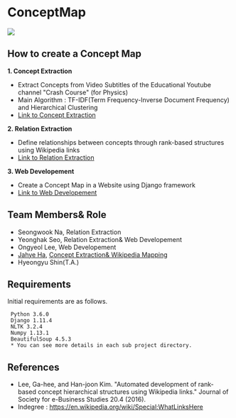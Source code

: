 # ConceptMap
![][1]
## How to create a Concept Map
**1. Concept Extraction**
- Extract Concepts from Video Subtitles of the Educational Youtube channel "Crash Course" (for Physics)
- Main Algorithm : TF-IDF(Term Frequency-Inverse Document Frequency) and Hierarchical Clustering
- [Link to Concept Extraction](https://github.com/eliceio/conceptMap/tree/master/ConceptExtraction)

**2. Relation Extraction**
- Define relationships between concepts through rank-based structures using Wikipedia links
- [Link to Relation Extraction](https://github.com/eliceio/conceptMap/tree/master/RelationExtraction)

**3. Web Developement**
- Create a Concept Map in a Website using Django framework
- [Link to Web Developement](https://github.com/eliceio/conceptMap/tree/master/WebDevelopement)


## Team Members& Role
- Seongwook Na, Relation Extraction
- Yeonghak Seo, Relation Extraction& Web Developement
- Ongyeol Lee, Web Developement
- [Jahye Ha](https://github.com/jahyeha), [Concept Extraction& Wikipedia Mapping](https://github.com/eliceio/conceptMap/tree/master/ConceptExtraction)
- Hyeongyu Shin(T.A.)


## Requirements
Initial requirements are as follows.
```
 Python 3.6.0
 Django 1.11.4
 NLTK 3.2.4
 Numpy 1.13.1
 BeautifulSoup 4.5.3
 * You can see more details in each sub project directory.
```

## References
- Lee, Ga-hee, and Han-joon Kim. "Automated development of rank-based concept hierarchical structures using Wikipedia links." Journal of Society for e-Business Studies 20.4 (2016). 
- Indegree : https://en.wikipedia.org/wiki/Special:WhatLinksHere


[1]: https://github.com/eliceio/conceptMap/blob/master/ConceptExtraction/note/proto.png




